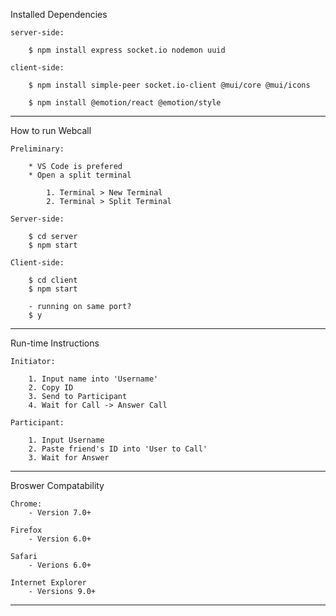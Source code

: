 Installed Dependencies

    server-side:

        $ npm install express socket.io nodemon uuid

    client-side:

        $ npm install simple-peer socket.io-client @mui/core @mui/icons

        $ npm install @emotion/react @emotion/style

---------------------------------

How to run Webcall

    Preliminary:

        * VS Code is prefered 
        * Open a split terminal

            1. Terminal > New Terminal
            2. Terminal > Split Terminal

    Server-side:

        $ cd server
        $ npm start

    Client-side:

        $ cd client
        $ npm start

        - running on same port?
        $ y

---------------------------------

Run-time Instructions

    Initiator:

        1. Input name into 'Username'
        2. Copy ID 
        3. Send to Participant
        4. Wait for Call -> Answer Call

    Participant:

        1. Input Username
        2. Paste friend's ID into 'User to Call'
        3. Wait for Answer

---------------------------------

Broswer Compatability

    Chrome: 
        - Version 7.0+
    
    Firefox
        - Version 6.0+

    Safari
        - Verions 6.0+

    Internet Explorer
        - Versions 9.0+  

---------------------------------
